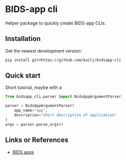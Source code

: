 # BIDS-app cli

Helper package to quickly create BIDS-app CLIs.

## Installation

<!--
Install this package via :

```sh
pip install bidsapp_cli
``` -->

<!-- Or get the newest development version via: -->

Get the newest development version:

```sh
pip install git+https://github.com/kaitj/bidsapp-cli
```

## Quick start

Short tutorial, maybe with a

```Python
from bidsapp_cli.parser import BidsAppArgumentParser

parser = BidsAppArgumentParser(
    app_name="app",
    description="Short description of application"
)
args = parser.parse_args()
```

## Links or References

- [BIDS apps](https://bids-apps.neuroimaging.io/about/)
